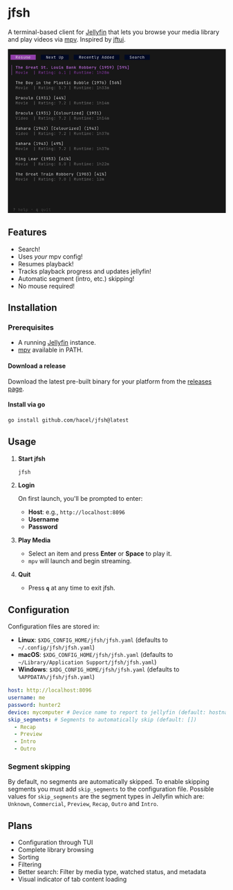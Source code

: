 # jfsh

A terminal-based client for [Jellyfin](https://jellyfin.org) that lets you browse your media library and play videos via [mpv](https://mpv.io).
Inspired by [jftui](https://github.com/Aanok/jftui).

![Demo](demo/demo.gif)

## Features

- Search!
- Uses _your_ mpv config!
- Resumes playback!
- Tracks playback progress and updates jellyfin!
- Automatic segment (intro, etc.) skipping!
- No mouse required!

## Installation

### Prerequisites

- A running [Jellyfin](https://jellyfin.org) instance.
- [mpv](https://mpv.io) available in PATH.

#### Download a release

Download the latest pre-built binary for your platform from the [releases page](https://github.com/hacel/jfsh/releases/latest).

#### Install via go

```sh
go install github.com/hacel/jfsh@latest
```

## Usage

1. **Start jfsh**

   ```sh
   jfsh
   ```

2. **Login**

   On first launch, you'll be prompted to enter:

   - **Host**: e.g., `http://localhost:8096`
   - **Username**
   - **Password**

3. **Play Media**

   - Select an item and press **Enter** or **Space** to play it.
   - `mpv` will launch and begin streaming.

4. **Quit**

   - Press **`q`** at any time to exit jfsh.

## Configuration

Configuration files are stored in:

- **Linux**: `$XDG_CONFIG_HOME/jfsh/jfsh.yaml` (defaults to `~/.config/jfsh/jfsh.yaml`)
- **macOS**: `$XDG_CONFIG_HOME/jfsh/jfsh.yaml` (defaults to `~/Library/Application Support/jfsh/jfsh.yaml`)
- **Windows**: `$XDG_CONFIG_HOME/jfsh/jfsh.yaml` (defaults to `%APPDATA%/jfsh/jfsh.yaml`)

```yaml
host: http://localhost:8096
username: me
password: hunter2
device: mycomputer # Device name to report to jellyfin (default: hostname)
skip_segments: # Segments to automatically skip (default: [])
  - Recap
  - Preview
  - Intro
  - Outro
```

### Segment skipping

By default, no segments are automatically skipped. To enable skipping segments you must add `skip_segments` to the configuration file. Possible values for `skip_segments` are the segment types in Jellyfin which are: `Unknown`, `Commercial`, `Preview`, `Recap`, `Outro` and `Intro`.

## Plans

- Configuration through TUI
- Complete library browsing
- Sorting
- Filtering
- Better search: Filter by media type, watched status, and metadata
- Visual indicator of tab content loading
